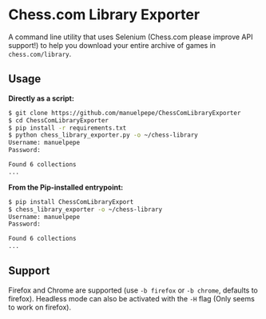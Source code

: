 # Chess.com Library Exporter

A command line utility that uses Selenium (Chess.com please improve API support!) to help you download your entire archive of games in `chess.com/library`.


## Usage

**Directly as a script:**

```bash
$ git clone https://github.com/manuelpepe/ChessComLibraryExporter
$ cd ChessComLibraryExporter
$ pip install -r requirements.txt
$ python chess_library_exporter.py -o ~/chess-library
Username: manuelpepe
Password: 

Found 6 collections
...
```

**From the Pip-installed entrypoint:**

```bash
$ pip install ChessComLibraryExport
$ chess_library_exporter -o ~/chess-library
Username: manuelpepe
Password: 

Found 6 collections
...
```


## Support

Firefox and Chrome are supported (use `-b firefox` or `-b chrome`, defaults to firefox). Headless mode can also be activated with the `-H` flag (Only seems to work on firefox).